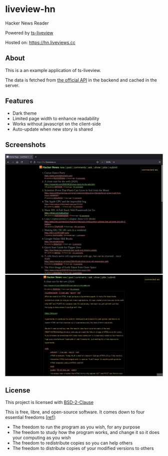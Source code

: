 # liveview-hn

Hacker News Reader

Powered by [ts-liveview](https://github.com/beenotung/ts-liveview/blob/v4/README.md)

Hosted on: https://hn.liveviews.cc

## About

This is a an example application of ts-liveview.

The data is fetched from [the official API](https://github.com/HackerNews/API) in the backend and cached in the server.

## Features

- Dark theme
- Limited page width to enhance readability
- Works without javascript on the client-side
- Auto-update when new story is shared

## Screenshots

![Screenshot of home page](./screenshot/home-page.png 'Screenshot of liveview-hn home page')
![Screenshot of discussion page](./screenshot/item-page.png 'Screenshot of discussion page')

## License

This project is licensed with [BSD-2-Clause](./LICENSE)

This is free, libre, and open-source software. It comes down to four essential freedoms [[ref]](https://seirdy.one/2021/01/27/whatsapp-and-the-domestication-of-users.html#fnref:2):

- The freedom to run the program as you wish, for any purpose
- The freedom to study how the program works, and change it so it does your computing as you wish
- The freedom to redistribute copies so you can help others
- The freedom to distribute copies of your modified versions to others
